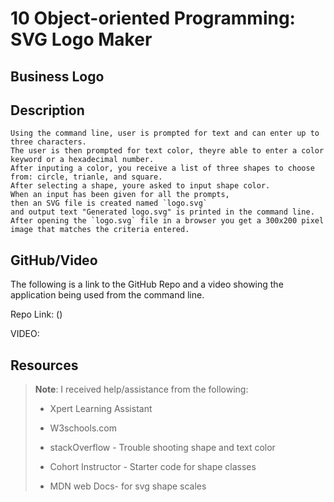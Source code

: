 # 10 Object-oriented Programming: SVG Logo Maker

## Business Logo
## Description
```
Using the command line, user is prompted for text and can enter up to three characters. 
The user is then prompted for text color, theyre able to enter a color keyword or a hexadecimal number. 
After inputing a color, you receive a list of three shapes to choose from: circle, trianle, and square. 
After selecting a shape, youre asked to input shape color. 
When an input has been given for all the prompts,
then an SVG file is created named `logo.svg`
and output text "Generated logo.svg" is printed in the command line.
After opening the `logo.svg` file in a browser you get a 300x200 pixel image that matches the criteria entered. 

```

## GitHub/Video

The following is a link to the GitHub Repo and a video showing the application being used from the command line.

Repo Link: ()


VIDEO:


## Resources

> **Note**: I received help/assistance from the following: 
> 
> * Xpert Learning Assistant 
>
> * W3schools.com 
>
> * stackOverflow - Trouble shooting shape and text color  
>
> * Cohort Instructor - Starter code for shape classes
>
> * MDN web Docs- for svg shape scales



